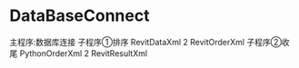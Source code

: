 # DataBaseConnect
主程序:数据库连接 
 子程序①排序 RevitDataXml 2 RevitOrderXml
 子程序②收尾 PythonOrderXml 2 RevitResultXml
 
